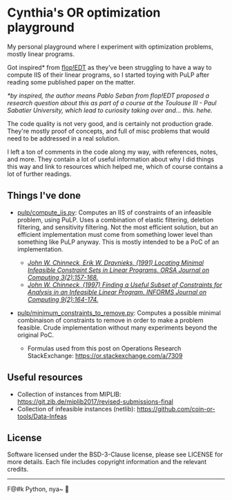 # Cynthia's OR optimization playground
My personal playground where I experiment with optimization problems, mostly linear programs.

Got inspired* from [flop!EDT](https://flopedt.org/) as they've been struggling to have a way to compute IIS of their
linear programs, so I started toying with PuLP after reading some published paper on the matter.

*\*by inspired, the author means Pablo Seban from flop!EDT proposed a research question about this as part of a course
at the Toulouse III - Paul Sabatier University, which lead to curiosity taking over and... this. hehe.*

The code quality is not very good, and is certainly not production grade. They're mostly proof of concepts, and full
of misc problems that would need to be addressed in a real solution.

I left a ton of comments in the code along my way, with references, notes, and more. They contain a lot of useful
information about why I did things this way and link to resources which helped me, which of course contains a lot
of further readings.

## Things I've done
- [pulp/compute_iis.py](./pulp/compute_iis.py):
Computes an IIS of constraints of an infeasible problem, using PuLP. Uses a combination of elastic filtering, deletion
filtering, and sensitivity filtering. Not the most efficient solution, but an efficient implementation must come from
something lower level than something like PuLP anyway. This is mostly intended to be a PoC of an implementation.
  - [*John W. Chinneck, Erik W. Dravnieks, (1991) Locating Minimal Infeasible Constraint Sets in Linear Programs. ORSA Journal on Computing 3(2):157-168.*](https://doi.org/10.1287/ijoc.3.2.157)
  - [*John W. Chinneck, (1997) Finding a Useful Subset of Constraints for Analysis in an Infeasible Linear Program. INFORMS Journal on Computing 9(2):164-174.*](https://doi.org/10.1287/ijoc.9.2.164)

- [pulp/minimum_constraints_to_remove.py](./pulp/minimum_constraints_to_remove.py):
Computes a possible minimal combinaison of constraints to remove in order to make a problem feasible. Crude
implementation without many experiments beyond the original PoC.
  - Formulas used from this post on Operations Research StackExchange: https://or.stackexchange.com/a/7309

## Useful resources
- Collection of instances from MIPLIB: https://git.zib.de/miplib2017/revised-submissions-final
- Collection of infeasible instances (netlib): https://github.com/coin-or-tools/Data-Infeas

## License
Software licensed under the BSD-3-Clause license, please see LICENSE for more details.
Each file includes copyright information and the relevant credits.

---

F@#k Python, nya~ 🩷
